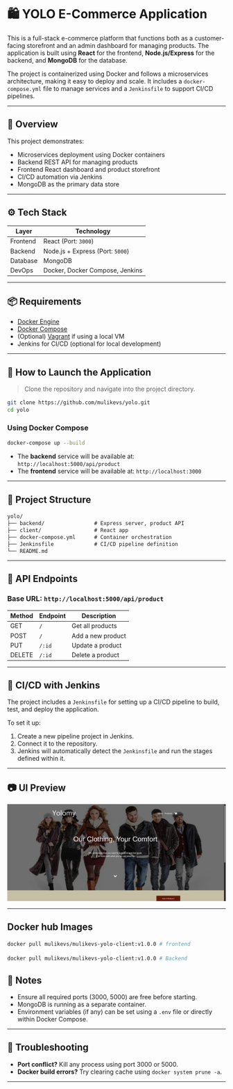 
# 🛍️ YOLO E-Commerce Application

This is a full-stack e-commerce platform that functions both as a customer-facing storefront and an admin dashboard for managing products. The application is built using **React** for the frontend, **Node.js/Express** for the backend, and **MongoDB** for the database.

The project is containerized using Docker and follows a microservices architecture, making it easy to deploy and scale. It includes a `docker-compose.yml` file to manage services and a `Jenkinsfile` to support CI/CD pipelines.

---

## 🚀 Overview

This project demonstrates:

- Microservices deployment using Docker containers
- Backend REST API for managing products
- Frontend React dashboard and product storefront
- CI/CD automation via Jenkins
- MongoDB as the primary data store

---

## ⚙️ Tech Stack

| Layer      | Technology                       |
|------------|----------------------------------|
| Frontend   | React (Port: `3000`)             |
| Backend    | Node.js + Express (Port: `5000`) |
| Database   | MongoDB                          |
| DevOps     | Docker, Docker Compose, Jenkins  |

---

## 📦 Requirements

- [Docker Engine](https://docs.docker.com/engine/install/)
- [Docker Compose](https://docs.docker.com/compose/)
- (Optional) [Vagrant](https://www.vagrantup.com/) if using a local VM
- Jenkins for CI/CD (optional for local development)

---

## 🚀 How to Launch the Application

> Clone the repository and navigate into the project directory.

```bash
git clone https://github.com/mulikevs/yolo.git
cd yolo
```

### Using Docker Compose

```bash
docker-compose up --build
```

- The **backend** service will be available at: `http://localhost:5000/api/product`
- The **frontend** service will be available at: `http://localhost:3000`

---

## 📁 Project Structure

```
yolo/
├── backend/                # Express server, product API
├── client/                 # React app
├── docker-compose.yml      # Container orchestration
├── Jenkinsfile             # CI/CD pipeline definition
└── README.md
```

---

## 🧪 API Endpoints

### Base URL: `http://localhost:5000/api/product`

| Method | Endpoint       | Description              |
|--------|----------------|--------------------------|
| GET    | `/`            | Get all products         |
| POST   | `/`            | Add a new product        |
| PUT    | `/:id`         | Update a product         |
| DELETE | `/:id`         | Delete a product         |

---

## 🔧 CI/CD with Jenkins

The project includes a `Jenkinsfile` for setting up a CI/CD pipeline to build, test, and deploy the application.

To set it up:

1. Create a new pipeline project in Jenkins.
2. Connect it to the repository.
3. Jenkins will automatically detect the `Jenkinsfile` and run the stages defined within it.

---

## 📷 UI Preview

![App Preview](preview.png)

---

## Docker hub Images
```bash
docker pull mulikevs/mulikevs-yolo-client:v1.0.0 # frontend

docker pull mulikevs/mulikevs-yolo-client:v1.0.0 # Backend
```

## 📌 Notes

- Ensure all required ports (3000, 5000) are free before starting.
- MongoDB is running as a separate container.
- Environment variables (if any) can be set using a `.env` file or directly within Docker Compose.

---

## 🧼 Troubleshooting

- **Port conflict?** Kill any process using port 3000 or 5000.
- **Docker build errors?** Try clearing cache using `docker system prune -a`.

---

